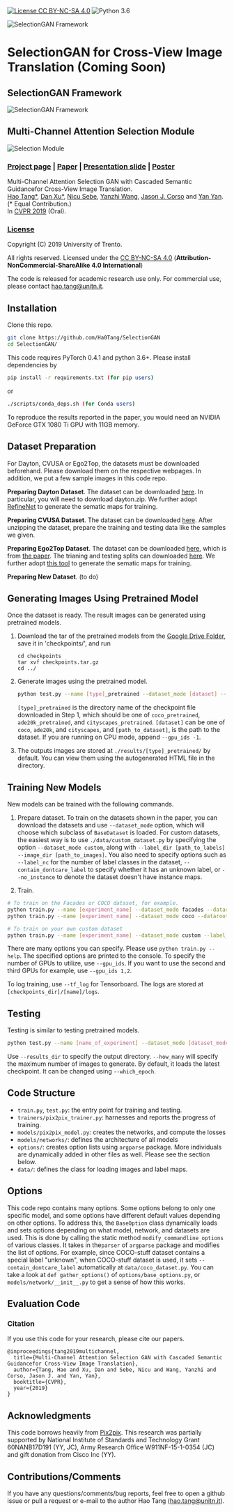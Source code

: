 [![License CC BY-NC-SA 4.0](https://img.shields.io/badge/license-CC4.0-blue.svg)](https://raw.githubusercontent.com/nvlabs/SPADE/master/LICENSE.md)
![Python 3.6](https://img.shields.io/badge/python-3.6-green.svg)

![SelectionGAN Framework](./imgs/supp_dayton_a2g.jpg)

# SelectionGAN for Cross-View Image Translation (Coming Soon)

## SelectionGAN Framework
![SelectionGAN Framework](./imgs/framework.jpg)

## Multi-Channel Attention Selection Module
![Selection Module](./imgs/method.jpg)

### [Project page](http://disi.unitn.it/~hao.tang/project/SelectionGAN.html) |   [Paper](https://arxiv.org/abs/1903.072) | [Presentation slide](Presentation) | [Poster](Poster)

Multi-Channel Attention Selection GAN with Cascaded Semantic Guidancefor Cross-View Image Translation.<br>
[Hao Tang*](http://disi.unitn.it/~hao.tang/),  [Dan Xu*](http://www.robots.ox.ac.uk/~danxu/), [Nicu Sebe](http://disi.unitn.it/~sebe/), [Yanzhi Wang](https://ywang393.expressions.syr.edu/), [Jason J. Corso](http://web.eecs.umich.edu/~jjcorso/) and [Yan Yan](https://userweb.cs.txstate.edu/~y_y34/). (* Equal Contribution.)<br> 
In [CVPR 2019](http://cvpr2019.thecvf.com/) (Oral).

### [License](./LICENSE.md)

Copyright (C) 2019 University of Trento.

All rights reserved.
Licensed under the [CC BY-NC-SA 4.0](https://creativecommons.org/licenses/by-nc-sa/4.0/legalcode) (**Attribution-NonCommercial-ShareAlike 4.0 International**)

The code is released for academic research use only. For commercial use, please contact [hao.tang@unitn.it](hao.tang@unitn.it).

## Installation

Clone this repo.
```bash
git clone https://github.com/Ha0Tang/SelectionGAN
cd SelectionGAN/
```

This code requires PyTorch 0.4.1 and python 3.6+. Please install dependencies by
```bash
pip install -r requirements.txt (for pip users)
```
or 

```bash
./scripts/conda_deps.sh (for Conda users)
```

To reproduce the results reported in the paper, you would need an NVIDIA GeForce GTX 1080 Ti GPU with 11GB memory.

## Dataset Preparation

For Dayton, CVUSA or Ego2Top, the datasets must be downloaded beforehand. Please download them on the respective webpages. In addition, we put a few sample images in this code repo.

**Preparing Dayton Dataset**. The dataset can be downloaded [here](https://github.com/lugiavn/gt-crossview). In particular, you will need to download dayton.zip. We further adopt [RefineNet](https://github.com/guosheng/refinenet) to generate the sematic maps for training.

**Preparing CVUSA Dataset**. The dataset can be downloaded [here](http://cs.uky.edu/~jacobs/datasets/cvusa/). After unzipping the dataset, prepare the training and testing data like the samples we given. 

**Preparing Ego2Top Dataset**. The dataset can be downloaded [here](https://www.dropbox.com/sh/bm5g0lzat60td6q/AABQYt-EsIae9ChVR--0Zvo8a?dl=0), which is from [the paper](https://sites.google.com/view/shervinardeshir). The trianing and testing splits can downloaded [here](placehold). We further adopt [this tool](https://github.com/CSAILVision/semantic-segmentation-pytorch) to generate the sematic maps for training.

**Preparing New Dataset**. (to do)

## Generating Images Using Pretrained Model

Once the dataset is ready. The result images can be generated using pretrained models.

1. Download the tar of the pretrained models from the [Google Drive Folder](placehold), save it in 'checkpoints/', and run

    ```
    cd checkpoints
    tar xvf checkpoints.tar.gz
    cd ../
    ```

2. Generate images using the pretrained model.
    ```bash
    python test.py --name [type]_pretrained --dataset_mode [dataset] --dataroot [path_to_dataset]
    ```
    `[type]_pretrained` is the directory name of the checkpoint file downloaded in Step 1, which should be one of `coco_pretrained`, `ade20k_pretrained`, and `cityscapes_pretrained`. `[dataset]` can be one of `coco`, `ade20k`, and `cityscapes`, and `[path_to_dataset]`, is the path to the dataset. If you are running on CPU mode, append `--gpu_ids -1`.

3. The outputs images are stored at `./results/[type]_pretrained/` by default. You can view them using the autogenerated HTML file in the directory.

## Training New Models

New models can be trained with the following commands.

1. Prepare dataset. To train on the datasets shown in the paper, you can download the datasets and use `--dataset_mode` option, which will choose which subclass of `BaseDataset` is loaded. For custom datasets, the easiest way is to use `./data/custom_dataset.py` by specifying the option `--dataset_mode custom`, along with `--label_dir [path_to_labels] --image_dir [path_to_images]`. You also need to specify options such as `--label_nc` for the number of label classes in the dataset, `--contain_dontcare_label` to specify whether it has an unknown label, or `--no_instance` to denote the dataset doesn't have instance maps.

2. Train.

```bash
# To train on the Facades or COCO dataset, for example.
python train.py --name [experiment_name] --dataset_mode facades --dataroot [path_to_facades_dataset]
python train.py --name [experiment_name] --dataset_mode coco --dataroot [path_to_coco_dataset]

# To train on your own custom dataset
python train.py --name [experiment_name] --dataset_mode custom --label_dir [path_to_labels] -- image_dir [path_to_images] --label_nc [num_labels]
```

There are many options you can specify. Please use `python train.py --help`. The specified options are printed to the console. To specify the number of GPUs to utilize, use `--gpu_ids`. If you want to use the second and third GPUs for example, use `--gpu_ids 1,2`.

To log training, use `--tf_log` for Tensorboard. The logs are stored at `[checkpoints_dir]/[name]/logs`.

## Testing

Testing is similar to testing pretrained models.

```bash
python test.py --name [name_of_experiment] --dataset_mode [dataset_mode] --dataroot [path_to_dataset]
```

Use `--results_dir` to specify the output directory. `--how_many` will specify the maximum number of images to generate. By default, it loads the latest checkpoint. It can be changed using `--which_epoch`.

## Code Structure

- `train.py`, `test.py`: the entry point for training and testing.
- `trainers/pix2pix_trainer.py`: harnesses and reports the progress of training.
- `models/pix2pix_model.py`: creates the networks, and compute the losses
- `models/networks/`: defines the architecture of all models
- `options/`: creates option lists using `argparse` package. More individuals are dynamically added in other files as well. Please see the section below.
- `data/`: defines the class for loading images and label maps.

## Options

This code repo contains many options. Some options belong to only one specific model, and some options have different default values depending on other options. To address this, the `BaseOption` class dynamically loads and sets options depending on what model, network, and datasets are used. This is done by calling the static method `modify_commandline_options` of various classes. It takes in the`parser` of `argparse` package and modifies the list of options. For example, since COCO-stuff dataset contains a special label "unknown", when COCO-stuff dataset is used, it sets `--contain_dontcare_label` automatically at `data/coco_dataset.py`. You can take a look at `def gather_options()` of `options/base_options.py`, or `models/network/__init__.py` to get a sense of how this works.

## Evaluation Code

### Citation
If you use this code for your research, please cite our papers.
```
@inproceedings{tang2019multichannel,
  title={Multi-Channel Attention Selection GAN with Cascaded Semantic Guidancefor Cross-View Image Translation},
  author={Tang, Hao and Xu, Dan and Sebe, Nicu and Wang, Yanzhi and Corso, Jason J. and Yan, Yan},
  booktitle={CVPR},
  year={2019}
}

```

## Acknowledgments
This code borrows heavily from [Pix2pix](https://github.com/junyanz/pytorch-CycleGAN-and-pix2pix). This research was partially supported by National Institute of Standards and Technology Grant 60NANB17D191 (YY, JC), Army Research Office W911NF-15-1-0354 (JC) and gift donation from Cisco Inc (YY).

## Contributions/Comments
If you have any questions/comments/bug reports, feel free to open a github issue or pull a request or e-mail to the author Hao Tang ([hao.tang@unitn.it](hao.tang@unitn.it)).